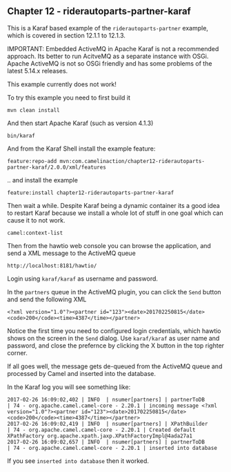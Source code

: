 Chapter 12 - riderautoparts-partner-karaf
-----------------------------------------

This is a Karaf based example of the `riderautoparts-partner` example, which is covered in section 12.1.1 to 12.1.3.

IMPORTANT: Embedded ActiveMQ in Apache Karaf is not a recommended approach.
Its better to run AcitveMQ as a separate instance with OSGi.
 Apache ActiveMQ is not so OSGi friendly and has some problems of the latest 5.14.x releases.
 
This example currently does not work! 


To try this example you need to first build it

    mvn clean install

And then start Apache Karaf (such as version 4.1.3)

    bin/karaf

And from the Karaf Shell install the example feature:

    feature:repo-add mvn:com.camelinaction/chapter12-riderautoparts-partner-karaf/2.0.0/xml/features

.. and install the example

    feature:install chapter12-riderautoparts-partner-karaf

Then wait a while. Despite Karaf being a dynamic container its a good idea to restart Karaf
because we install a whole lot of stuff in one goal which can cause it to not work.

    camel:context-list

Then from the hawtio web console you can browse the application, and send a XML message to the ActiveMQ queue

    http://localhost:8181/hawtio/

Login using `karaf/karaf` as username and password.


In the `partners` queue in the ActiveMQ plugin, you can click the `Send` button and send the following XML

    <?xml version="1.0"?><partner id="123"><date>201702250815</date><code>200</code><time>4387</time></partner>

Notice the first time you need to configured login credentials, which hawtio shows on the screen in the `Send` dialog.
Use `karaf/karaf` as user name and password, and close the prefernce by clicking the X button in the top righter corner.


If all goes well, the message gets de-queued from the ActiveMQ queue and processed by Camel and inserted into the database.

In the Karaf log you will see something like:

```
2017-02-26 16:09:02,402 | INFO  | nsumer[partners] | partnerToDB                      | 74 - org.apache.camel.camel-core - 2.20.1 | incoming message <?xml version="1.0"?><partner id="123"><date>201702250815</date><code>200</code><time>4387</time></partner>
2017-02-26 16:09:02,419 | INFO  | nsumer[partners] | XPathBuilder                     | 74 - org.apache.camel.camel-core - 2.20.1 | Created default XPathFactory org.apache.xpath.jaxp.XPathFactoryImpl@4ada27a1
2017-02-26 16:09:02,657 | INFO  | nsumer[partners] | partnerToDB                      | 74 - org.apache.camel.camel-core - 2.20.1 | inserted into database
```

If you see `inserted into database` then it worked.

